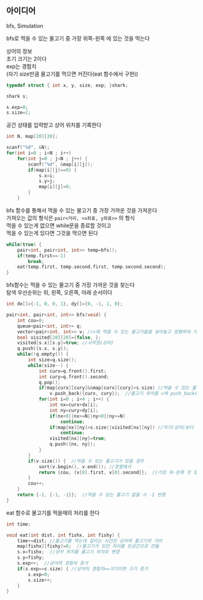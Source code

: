 ## 아이디어
bfs, Simulation  
  
bfs로 먹을 수 있는 물고기 중 가장 위쪽-왼쪽 에 있는 것을 먹는다  
  
상어의 정보  
초기 크기는 2이다  
exp는 경험치  
(자기 size만큼 물고기를 먹으면 커진다(eat 함수에서 구현))
```cpp
typedef struct { int x, y, size, exp; }shark;

shark s;

s.exp=0;
s.size=2;
```
공간 상태를 입력받고 상어 위치를 기록한다
```cpp
int N, map[20][20];

scanf("%d", &N);
for(int i=0 ; i<N ; i++)
	for(int j=0 ; j<N ; j++) {
		scanf("%d", &map[i][j]);
		if(map[i][j]==9) {
			s.x=i;
			s.y=j;
			map[i][j]=0;
		}
	}
```
bfs 함수를 통해서 먹을 수 있는 물고기 중 가장 가까운 것을 가져온다  
가져오는 값의 형식은 `pair<거리, <x좌표, y좌표>>` 의 형식  
먹을 수 있는게 없으면 while문을 종료할 것이고  
먹을 수 있는게 있다면 그것을 먹으면 된다
```cpp
while(true) {
	pair<int, pair<int, int>> temp=bfs();
	if(temp.first==-1)
		break;
	eat(temp.first, temp.second.first, temp.second.second);
}
```
bfs함수는 먹을 수 있는 물고기 중 가장 가까운 것을 찾는다  
탐색 우선순위는 위, 왼쪽, 오른쪽, 아래 순서이다
```cpp
int dx[]={-1, 0, 0, 1}, dy[]={0, -1, 1, 0};

pair<int, pair<int, int>> bfs(void) {
	int cou=0;
	queue<pair<int, int>> q;
	vector<pair<int, int>> v; //v에 먹을 수 있는 물고기들을 넣어놓고 정렬하여 가장 위-왼쪽에 있는 것을 찾음
	bool visited[20][20]={false, };
	visited[s.x][s.y]=true; //시작점(상어)
	q.push({s.x, s.y});
	while(!q.empty()) {
		int size=q.size();
		while(size--) {
			int curx=q.front().first;
			int cury=q.front().second;
			q.pop();
			if(map[curx][cury]&&map[curx][cury]<s.size) //먹을 수 있는 물고기 발견시
				v.push_back({curx, cury});  //물고기 위치를 v에 push_back()
			for(int i=0 ; i<4 ; i++) {
				int nx=curx+dx[i];
				int ny=cury+dy[i];
				if(nx<0||nx>=N||ny<0||ny>=N)
					continue;
				if(map[nx][ny]>s.size||visited[nx][ny]) //자기(상어)보다 큰 물고기는 지나갈 수 없다
					continue;
				visited[nx][ny]=true;
				q.push({nx, ny});
			}
		}
		if(v.size()) {  //먹을 수 있는 물고기가 있을 경우
			sort(v.begin(), v.end()); //정렬해서
			return {cou, {v[0].first, v[0].second}};  //가장 위-왼쪽 것 찾음
		}
		cou++;
	}
	return {-1, {-1, -1}};  //먹을 수 있는 물고기 없을 시 -1 반환
}
```
eat 함수로 물고기를 먹을때의 처리를 한다
```cpp
int time;

void eat(int dist, int fishx, int fishy) {
	time+=dist; //물고기를 먹는데 걸리는 시간은 상어와 물고기의 거리
	map[fishx][fishy]=0;  //물고기가 있던 자리를 빈공간으로 만듦
	s.x=fishx;  //상어 위치를 물고기 위치로 변경
	s.y=fishy;
	s.exp++;  //상어의 경험치 증가
	if(s.exp==s.size) { //상어의 경험치==크기이면 크기 증가
		s.exp=0;
		s.size++;
	}
}
```
